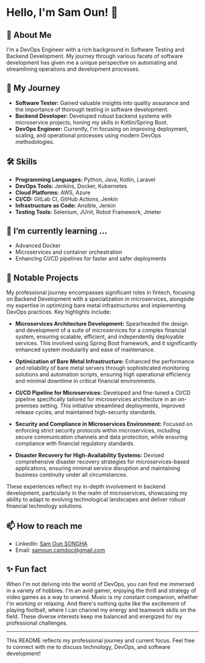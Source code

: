# Hello, I'm Sam Oun! 👋

## 🚀 About Me
I'm a DevOps Engineer with a rich background in Software Testing and Backend Development. My journey through various facets of software development has given me a unique perspective on automating and streamlining operations and development processes.

## 🌟 My Journey
- **Software Tester:** Gained valuable insights into quality assurance and the importance of thorough testing in software development.
- **Backend Developer:** Developed robust backend systems with microservice projects, honing my skills in Kotlin/Spring Boot.
- **DevOps Engineer:** Currently, I'm focusing on improving deployment, scaling, and operational processes using modern DevOps methodologies.

## 🛠 Skills
- **Programming Languages:** Python, Java, Kotlin, Laravel
- **DevOps Tools:** Jenkins, Docker, Kubernetes
- **Cloud Platforms:** AWS, Azure
- **CI/CD:** GitLab CI, GitHub Actions, Jenkin
- **Infrastructure as Code:** Ansible, Jenkin
- **Testing Tools:** Selenium, JUnit, Robot Framework, Jmeter

## 🌱 I’m currently learning ...
- Advanced Docker
- Microservices and container orchestration
- Enhancing CI/CD pipelines for faster and safer deployments

## 💼 Notable Projects

My professional journey encompasses significant roles in fintech, focusing on Backend Development with a specialization in microservices, alongside my expertise in optimizing bare metal infrastructures and implementing DevOps practices. Key highlights include:

- **Microservices Architecture Development:** Spearheaded the design and development of a suite of microservices for a complex financial system, ensuring scalable, efficient, and independently deployable services. This involved using Spring Boot framework, and it significantly enhanced system modularity and ease of maintenance.

- **Optimization of Bare Metal Infrastructure:** Enhanced the performance and reliability of bare metal servers through sophisticated monitoring solutions and automation scripts, ensuring high operational efficiency and minimal downtime in critical financial environments.

- **CI/CD Pipeline for Microservices:** Developed and fine-tuned a CI/CD pipeline specifically tailored for microservices architecture in an on-premises setting. This initiative streamlined deployments, improved release cycles, and maintained high-security standards.

- **Security and Compliance in Microservices Environment:** Focused on enforcing strict security protocols within microservices, including secure communication channels and data protection, while ensuring compliance with financial regulatory standards.

- **Disaster Recovery for High-Availability Systems:** Devised comprehensive disaster recovery strategies for microservices-based applications, ensuring minimal service disruption and maintaining business continuity under all circumstances.

These experiences reflect my in-depth involvement in backend development, particularly in the realm of microservices, showcasing my ability to adapt to evolving technological landscapes and deliver robust financial technology solutions.

## 📫 How to reach me
- LinkedIn: [Sam Oun SONGHA](https://www.linkedin.com/in/sam-oun-songha-122383166/)
- Email: samoun.camdoc@gmail.com

## ✨ Fun fact
When I'm not delving into the world of DevOps, you can find me immersed in a variety of hobbies. I'm an avid gamer, enjoying the thrill and strategy of video games as a way to unwind. Music is my constant companion, whether I'm working or relaxing. And there's nothing quite like the excitement of playing football, where I can channel my energy and teamwork skills on the field. These diverse interests keep me balanced and energized for my professional challenges.

---

This README reflects my professional journey and current focus. Feel free to connect with me to discuss technology, DevOps, and software development!

